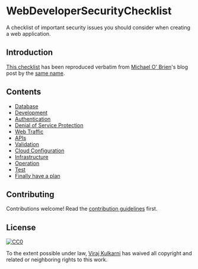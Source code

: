 # WebDeveloperSecurityChecklist

A checklist of important security issues you should consider when creating a web application.

## Introduction

[This checklist](CHECKLIST.md) has been reproduced verbatim from [Michael O' Brien](https://simplesecurity.sensedeep.com/@sensedeep)'s blog post by the [same name](https://simplesecurity.sensedeep.com/web-developer-security-checklist-f2e4f43c9c56).

## Contents
- [Database](CHECKLIST.md#database)
- [Development](CHECKLIST.md#development)
- [Authentication](CHECKLIST.md#authentication)
- [Denial of Service Protection](CHECKLIST.md#denial-of-service-protection)
- [Web Traffic](CHECKLIST.md#web-traffic)
- [APIs](CHECKLIST.md#apis)
- [Validation](CHECKLIST.md#validation)
- [Cloud Configuration](CHECKLIST.md#cloud-configuration)
- [Infrastructure](CHECKLIST.md#infrastructure)
- [Operation](CHECKLIST.md#operation)
- [Test](CHECKLIST.md#test)
- [Finally have a plan](CHECKLIST.md#finally-have-a-plan)

## Contributing

Contributions welcome! Read the [contribution guidelines](CONTRIBUTING.md) first.

## License

[![CC0](http://mirrors.creativecommons.org/presskit/buttons/88x31/svg/cc-zero.svg)](https://creativecommons.org/publicdomain/zero/1.0/)

To the extent possible under law, [Viraj Kulkarni](http://virajkulkarni.me/) has waived all copyright and related or neighboring rights to this work.

